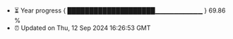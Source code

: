 - ⏳ Year progress { ████████████████████▁▁▁▁▁▁▁▁▁▁ } 69.86 %
- ⏰ Updated on Thu, 12 Sep 2024 16:26:53 GMT

